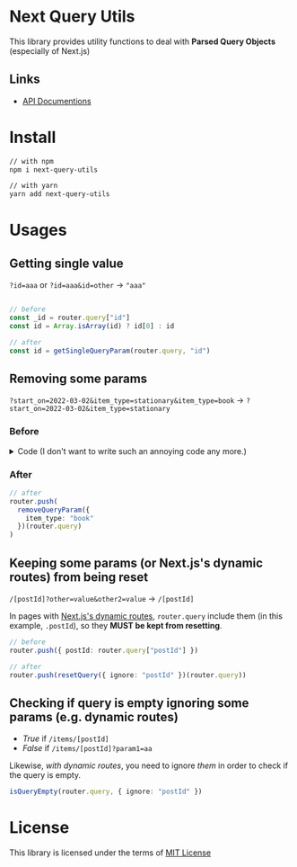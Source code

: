 # Next Query Utils

This library provides utility functions to deal with **Parsed Query Objects** (especially of Next.js)

## Links

- [API Documentions](https://honey32.github.io/next-query-utils/)

# Install

```sh
// with npm
npm i next-query-utils

// with yarn
yarn add next-query-utils
```

# Usages

## Getting single value

`?id=aaa` or `?id=aaa&id=other` -> `"aaa"`

```ts

// before
const _id = router.query["id"]
const id = Array.isArray(id) ? id[0] : id

// after
const id = getSingleQueryParam(router.query, "id")
```




## Removing some params

`?start_on=2022-03-02&item_type=stationary&item_type=book`
-> `?start_on=2022-03-02&item_type=stationary`

### Before

<details><summary>Code (I don't want to write such an annoying code any more.) </summary><div>

```ts
// before
const removeQuery = (
  query: ParsedUrlQuery, 
  key: string,
  pred: string
) => {
  const value = query[key]

  // if empty, leave query as it is.
  if (!value) return query;
  if (Array.isArray(value)) {
    if(value.length === 0) return query;

    // if non-empty array of string
    return { ...acc, [key]: value.filter(s => s !== pred) };
  }

  // if single string (not empty)
  return { ...acc, [key]: (s !== value) ? value : [] };
}
```

</div>
</details>

### After

```ts
// after
router.push(
  removeQueryParam({ 
    item_type: "book"
  })(router.query)
)
```

## Keeping some params (or Next.js's dynamic routes) from being reset

`/[postId]?other=value&other2=value`
-> `/[postId]`

In pages with [Next.js's dynamic routes](https://nextjs.org/docs/routing/dynamic-routes), `router.query` include them (in this example, `.postId`), so they **MUST be kept from resetting**.

```ts
// before
router.push({ postId: router.query["postId"] })

// after
router.push(resetQuery({ ignore: "postId" })(router.query))
```

## Checking if query is empty ignoring some params (e.g. dynamic routes)

- *True* if `/items/[postId]`
- *False* if `/items/[postId]?param1=aa`

Likewise, *with dynamic routes*, you need to ignore *them* in order to check if the query is empty.

```ts
isQueryEmpty(router.query, { ignore: "postId" })
```

# License

This library is licensed under the terms of [MIT License](/license)